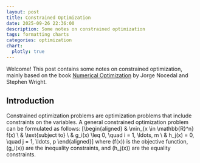 ```yaml
---
layout: post
title: Constrained Optimization
date: 2025-09-26 22:36:00
description: Some notes on constrained optimization
tags: formatting charts
categories: optimization
chart:
  plotly: true
---
```


Welcome! This post contains some notes on constrained optimization, mainly based on the book [Numerical Optimization](https://link.springer.com/book/10.1007/978-0-387-40065-5) by Jorge Nocedal and Stephen Wright.

## Introduction

Constrained optimization problems are optimization problems that include constraints on the variables. A general constrained optimization problem can be formulated as follows:
\[\begin{aligned}
& \min_{x \in \mathbb{R}^n} f(x) \\
& \text{subject to} \\
& g_i(x) \leq 0, \quad i = 1, \ldots, m \\
& h_j(x) = 0, \quad j = 1, \ldots, p
\end{aligned}\]
where \(f(x)\) is the objective function, \(g_i(x)\) are the inequality constraints, and \(h_j(x)\) are the equality constraints.
